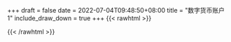 
+++ 
draft = false
date = 2022-07-04T09:48:50+08:00
title = "数字货币账户 1"
include_draw_down = true
+++
{{< rawhtml >}}
<script type="text/javascript">
    net_value = '64.89%'
    data_x = ['20220513', '20220514', '20220515', '20220516', '20220517', '20220518', '20220519', '20220520', '20220521', '20220522', '20220523', '20220524', '20220525', '20220526', '20220527', '20220528', '20220529', '20220530', '20220531', '20220601', '20220602', '20220603', '20220604', '20220605', '20220606', '20220607', '20220608', '20220609', '20220610', '20220611', '20220612', '20220613', '20220614', '20220615', '20220616', '20220617', '20220618', '20220619', '20220620', '20220621', '20220622', '20220623', '20220624', '20220625', '20220626', '20220627', '20220628', '20220629', '20220630', '20220701', '20220702', '20220703', '20220704']
    data_x_w = []
    data_net_value = [1.02854099232175, 1.06081711806942, 1.05488256559364, 1.05485233631109, 1.0573232165086601, 1.0365974685174801, 1.05752664666353, 1.07422813871263, 1.08112736720974, 1.10230083147638, 1.1116099370718602, 1.12376464235119, 1.12550457911458, 1.12675419231136, 1.1543834578194498, 1.17730808008832, 1.1867271017166898, 1.1863787063788, 1.19613431942423, 1.20154934652636, 1.19377619529102, 1.20158818270077, 1.22954143615578, 1.2431924264585, 1.24396588843494, 1.24022775499108, 1.2951491273133402, 1.3439726550777, 1.3681753216169399, 1.40288347032414, 1.3937474440191, 1.3229500753211298, 1.3247780156451698, 1.34067292153959, 1.32372719653605, 1.3514686648400802, 1.33206563937872, 1.3216998663189, 1.34144253914948, 1.3527884820590201, 1.37824449383322, 1.38524830689363, 1.36178527657094, 1.3714554201486902, 1.35409074030428, 1.4298743452003, 1.4624200367855302, 1.5218095795703601, 1.51403180532919, 1.5851065521846202, 1.6074558771892802, 1.64675976398058, 1.6488836623669498]
    data_net_value_w = []
    data_draw_down = [0.0, 0.0, 0.5934552475773239, 0.596478175832216, 0.349390156075891, 2.42196495519389, 0.329047140588301, 0.0, 0.0, 0.0, 0.0, 0.0, 0.0, 0.0, 0.0, 0.0, 0.0, 0.034839533788932904, 0.0, 0.0, 0.77731512353385, 0.0, 0.0, 0.0, 0.0, 0.37381334438608704, 0.0, 0.0, 0.0, 0.0, 0.913602630504551, 7.9933395003009, 7.81054546789755, 6.22105487845543, 7.915627378809311, 5.14148054840582, 7.081783094542169, 8.11836040052403, 6.14409311746646, 5.00949882651223, 2.46389764909198, 1.76351634305143, 4.1098193753204, 3.1428050175451596, 4.87927300198632, 0.0, 0.0, 0.0, 0.777777424116444, 0.0, 0.0, 0.0, 0.0]
    data_draw_down_w = []
</script>
{{< /rawhtml >}}
